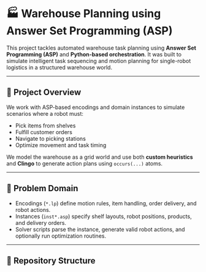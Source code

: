 # 🏭 Warehouse Planning using Answer Set Programming (ASP)

This project tackles automated warehouse task planning using **Answer Set Programming (ASP)** and **Python-based orchestration**. It was built to simulate intelligent task sequencing and motion planning for single-robot logistics in a structured warehouse world.

---

## 🔧 Project Overview

We work with ASP-based encodings and domain instances to simulate scenarios where a robot must:
- Pick items from shelves
- Fulfill customer orders
- Navigate to picking stations
- Optimize movement and task timing

We model the warehouse as a grid world and use both **custom heuristics** and **Clingo** to generate action plans using `occurs(...)` atoms.

---

## 🧠 Problem Domain

- Encodings (`*.lp`) define motion rules, item handling, order delivery, and robot actions.
- Instances (`inst*.asp`) specify shelf layouts, robot positions, products, and delivery orders.
- Solver scripts parse the instance, generate valid robot actions, and optionally run optimization routines.

---

## 📁 Repository Structure

